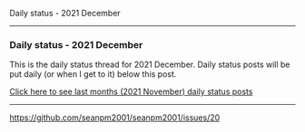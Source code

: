 Daily status - 2021 December

***

### Daily status - 2021 December

This is the daily status thread for 2021 December. Daily status posts will be put daily (or when I get to it) below this post.

<!-- A little update for now (4 months old): I feel a lot more organized compared to December 2020, but these status posts still prove to be useful. Again, this is not how GitHub issues are meant to be used on programming projects, but for personal projects like a GitHub profile repository, it is perfectly acceptable.
!-->

[Click here to see last months (2021 November) daily status posts](https://github.com/seanpm2001/seanpm2001/issues/19)

***

https://github.com/seanpm2001/seanpm2001/issues/20

